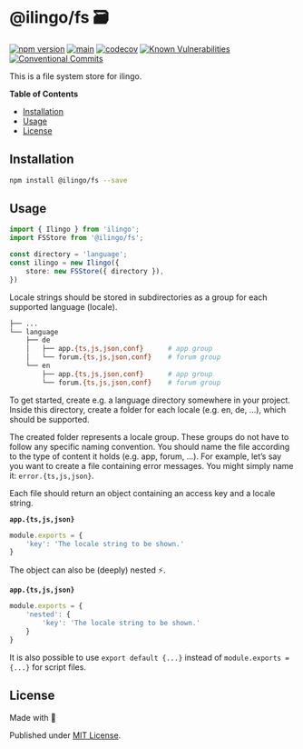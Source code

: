 # @ilingo/fs 🗃️

[![npm version](https://badge.fury.io/js/@ilingo%2Ffs.svg)](https://badge.fury.io/js/@ilingo%2Ffs)
[![main](https://github.com/Tada5hi/ilingo/actions/workflows/main.yml/badge.svg)](https://github.com/Tada5hi/ilingo/actions/workflows/main.yml)
[![codecov](https://codecov.io/gh/tada5hi/ilingo/branch/master/graph/badge.svg?token=CLIA667K6V)](https://codecov.io/gh/tada5hi/ilingo)
[![Known Vulnerabilities](https://snyk.io/test/github/Tada5hi/ilingo/badge.svg)](https://snyk.io/test/github/Tada5hi/ilingo)
[![Conventional Commits](https://img.shields.io/badge/Conventional%20Commits-1.0.0-%23FE5196?logo=conventionalcommits&logoColor=white)](https://conventionalcommits.org)

This is a file system store for ilingo.

**Table of Contents**

- [Installation](#installation)
- [Usage](#usage)
- [License](#license)

## Installation

```bash
npm install @ilingo/fs --save
```

## Usage

```typescript
import { Ilingo } from 'ilingo';
import FSStore from '@ilingo/fs';

const directory = 'language';
const ilingo = new Ilingo({
    store: new FSStore({ directory }), 
})
```

Locale strings should be stored in subdirectories as a group for each supported language (locale).

```bash
├── ...
└── language
    ├── de
    │   ├── app.{ts,js,json,conf}      # app group
    │   └── forum.{ts,js,json,conf}    # forum group
    └── en
        ├── app.{ts,js,json,conf}      # app group
        └── forum.{ts,js,json,conf}    # forum group
```

To get started, create e.g. a language directory somewhere in your project.
Inside this directory, create a folder for each locale (e.g. en, de, ...), which should be supported.

The created folder represents a locale group. These groups do not have to follow any specific naming convention.
You should name the file according to the type of content it holds (e.g. app, forum, ...).
For example, let’s say you want to create a file containing error messages.
You might simply name it: `error.{ts,js,json}`.

Each file should return an object containing an access key and a locale string.

**`app.{ts,js,json}`**
```typescript
module.exports = {
    'key': 'The locale string to be shown.'
}
```

The object can also be (deeply) nested ⚡.

**`app.{ts,js,json}`**
```typescript
module.exports = {
    'nested': {
        'key': 'The locale string to be shown.'
    }
}
```
It is also possible to use `export default {...}` instead of `module.exports = {...}` for script files.



## License

Made with 💚

Published under [MIT License](./LICENSE).
